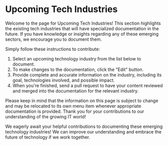 # Upcoming Tech Industries

Welcome to the page for Upcoming Tech Industries! This section highlights the existing tech industries that will have specialized documentation in the future. If you have knowledge or insights regarding any of these emerging sectors, we encourage you to document them.

Simply follow these instructions to contribute:

1. Select an upcoming technology industry from the list below to document.
2. To make changes to the documentation, click the "Edit" button.
3. Provide complete and accurate information on the industry, including its goal, technologies involved, and possible impact.
4. When you're finished, send a pull request to have your content reviewed and merged into the documentation for the relevant industry.

Please keep in mind that the information on this page is subject to change and may be relocated to its own menu item whenever appropriate documentation is provided. Thank you for your contributions to our understanding of the growing IT world!

We eagerly await your helpful contributions to documenting these emerging technology industries! We can improve our understanding and embrace the future of technology if we work together.
